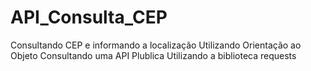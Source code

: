 # API_Consulta_CEP
 Consultando CEP e informando a localização
 Utilizando Orientação ao Objeto
 Consultando uma API Plublica 
 Utilizando a biblioteca requests
